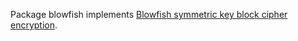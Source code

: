 Package blowfish implements [Blowfish symmetric key block cipher encryption](http://en.wikipedia.org/wiki/Blowfish_%28cipher%29).

